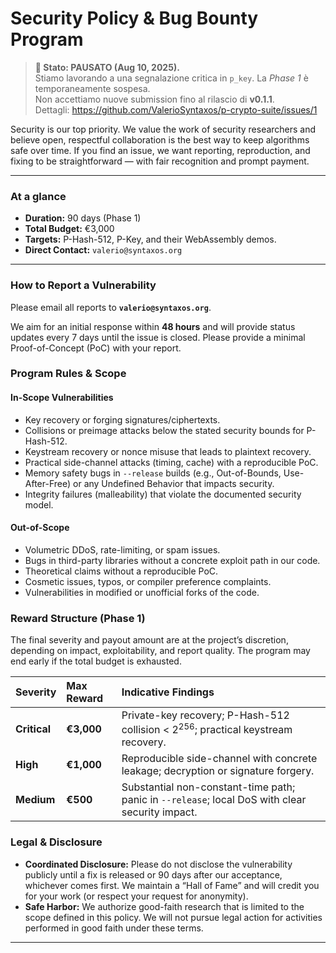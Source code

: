 # Security Policy & Bug Bounty Program

> **🚨 Stato: PAUSATO (Aug 10, 2025).**  
> Stiamo lavorando a una segnalazione critica in `p_key`. La *Phase 1* è temporaneamente sospesa.  
> Non accettiamo nuove submission fino al rilascio di **v0.1.1**.  
> Dettagli: https://github.com/ValerioSyntaxos/p-crypto-suite/issues/1
> 
Security is our top priority. We value the work of security researchers and believe open, respectful collaboration is the best way to keep algorithms safe over time. If you find an issue, we want reporting, reproduction, and fixing to be straightforward — with fair recognition and prompt payment.

---

### **At a glance**

* **Duration:** 90 days (Phase 1)
* **Total Budget:** €3,000
* **Targets:** P-Hash-512, P-Key, and their WebAssembly demos.
* **Direct Contact:** `valerio@syntaxos.org`

---

### **How to Report a Vulnerability**

Please email all reports to **`valerio@syntaxos.org`**.

We aim for an initial response within **48 hours** and will provide status updates every 7 days until the issue is closed. Please provide a minimal Proof-of-Concept (PoC) with your report.

### **Program Rules & Scope**

#### **In-Scope Vulnerabilities**
* Key recovery or forging signatures/ciphertexts.
* Collisions or preimage attacks below the stated security bounds for P-Hash-512.
* Keystream recovery or nonce misuse that leads to plaintext recovery.
* Practical side-channel attacks (timing, cache) with a reproducible PoC.
* Memory safety bugs in `--release` builds (e.g., Out-of-Bounds, Use-After-Free) or any Undefined Behavior that impacts security.
* Integrity failures (malleability) that violate the documented security model.

#### **Out-of-Scope**
* Volumetric DDoS, rate-limiting, or spam issues.
* Bugs in third-party libraries without a concrete exploit path in our code.
* Theoretical claims without a reproducible PoC.
* Cosmetic issues, typos, or compiler preference complaints.
* Vulnerabilities in modified or unofficial forks of the code.

### **Reward Structure (Phase 1)**

The final severity and payout amount are at the project’s discretion, depending on impact, exploitability, and report quality. The program may end early if the total budget is exhausted.

| Severity | Max Reward | Indicative Findings |
| :--- | :--- | :--- |
| **Critical** | **€3,000** | Private-key recovery; P-Hash-512 collision < $2^{256}$; practical keystream recovery. |
| **High** | **€1,000** | Reproducible side-channel with concrete leakage; decryption or signature forgery. |
| **Medium** | **€500** | Substantial non-constant-time path; panic in `--release`; local DoS with clear security impact. |

### **Legal & Disclosure**

* **Coordinated Disclosure:** Please do not disclose the vulnerability publicly until a fix is released or 90 days after our acceptance, whichever comes first. We maintain a “Hall of Fame” and will credit you for your work (or respect your request for anonymity).
* **Safe Harbor:** We authorize good-faith research that is limited to the scope defined in this policy. We will not pursue legal action for activities performed in good faith under these terms.

---

